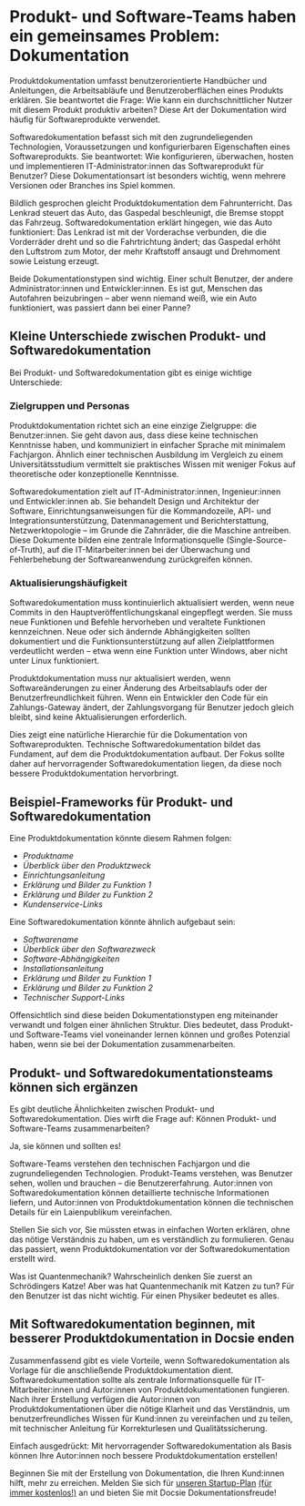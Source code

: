 # Produkt- und Software-Teams haben ein gemeinsames Problem: Dokumentation

Produktdokumentation umfasst benutzerorientierte Handbücher und Anleitungen, die Arbeitsabläufe und Benutzeroberflächen eines Produkts erklären. Sie beantwortet die Frage: Wie kann ein durchschnittlicher Nutzer mit diesem Produkt produktiv arbeiten? Diese Art der Dokumentation wird häufig für Softwareprodukte verwendet.

Softwaredokumentation befasst sich mit den zugrundeliegenden Technologien, Voraussetzungen und konfigurierbaren Eigenschaften eines Softwareprodukts. Sie beantwortet: Wie konfigurieren, überwachen, hosten und implementieren IT-Administrator:innen das Softwareprodukt für Benutzer? Diese Dokumentationsart ist besonders wichtig, wenn mehrere Versionen oder Branches ins Spiel kommen.

Bildlich gesprochen gleicht Produktdokumentation dem Fahrunterricht. Das Lenkrad steuert das Auto, das Gaspedal beschleunigt, die Bremse stoppt das Fahrzeug. Softwaredokumentation erklärt hingegen, wie das Auto funktioniert: Das Lenkrad ist mit der Vorderachse verbunden, die die Vorderräder dreht und so die Fahrtrichtung ändert; das Gaspedal erhöht den Luftstrom zum Motor, der mehr Kraftstoff ansaugt und Drehmoment sowie Leistung erzeugt.

Beide Dokumentationstypen sind wichtig. Einer schult Benutzer, der andere Administrator:innen und Entwickler:innen. Es ist gut, Menschen das Autofahren beizubringen – aber wenn niemand weiß, wie ein Auto funktioniert, was passiert dann bei einer Panne?

## Kleine Unterschiede zwischen Produkt- und Softwaredokumentation

Bei Produkt- und Softwaredokumentation gibt es einige wichtige Unterschiede:

### Zielgruppen und Personas

Produktdokumentation richtet sich an eine einzige Zielgruppe: die Benutzer:innen. Sie geht davon aus, dass diese keine technischen Kenntnisse haben, und kommuniziert in einfacher Sprache mit minimalem Fachjargon. Ähnlich einer technischen Ausbildung im Vergleich zu einem Universitätsstudium vermittelt sie praktisches Wissen mit weniger Fokus auf theoretische oder konzeptionelle Kenntnisse.

Softwaredokumentation zielt auf IT-Administrator:innen, Ingenieur:innen und Entwickler:innen ab. Sie behandelt Design und Architektur der Software, Einrichtungsanweisungen für die Kommandozeile, API- und Integrationsunterstützung, Datenmanagement und Berichterstattung, Netzwerktopologie – im Grunde die Zahnräder, die die Maschine antreiben. Diese Dokumente bilden eine zentrale Informationsquelle (Single-Source-of-Truth), auf die IT-Mitarbeiter:innen bei der Überwachung und Fehlerbehebung der Softwareanwendung zurückgreifen können.

### Aktualisierungshäufigkeit

Softwaredokumentation muss kontinuierlich aktualisiert werden, wenn neue Commits in den Hauptveröffentlichungskanal eingepflegt werden. Sie muss neue Funktionen und Befehle hervorheben und veraltete Funktionen kennzeichnen. Neue oder sich ändernde Abhängigkeiten sollten dokumentiert und die Funktionsunterstützung auf allen Zielplattformen verdeutlicht werden – etwa wenn eine Funktion unter Windows, aber nicht unter Linux funktioniert.

Produktdokumentation muss nur aktualisiert werden, wenn Softwareänderungen zu einer Änderung des Arbeitsablaufs oder der Benutzerfreundlichkeit führen. Wenn ein Entwickler den Code für ein Zahlungs-Gateway ändert, der Zahlungsvorgang für Benutzer jedoch gleich bleibt, sind keine Aktualisierungen erforderlich.

Dies zeigt eine natürliche Hierarchie für die Dokumentation von Softwareprodukten. Technische Softwaredokumentation bildet das Fundament, auf dem die Produktdokumentation aufbaut. Der Fokus sollte daher auf hervorragender Softwaredokumentation liegen, da diese noch bessere Produktdokumentation hervorbringt.

## Beispiel-Frameworks für Produkt- und Softwaredokumentation

Eine Produktdokumentation könnte diesem Rahmen folgen:

* *Produktname*
* *Überblick über den Produktzweck*
* *Einrichtungsanleitung*
* *Erklärung und Bilder zu Funktion 1*
* *Erklärung und Bilder zu Funktion 2*
* *Kundenservice-Links*

Eine Softwaredokumentation könnte ähnlich aufgebaut sein:

* *Softwarename*
* *Überblick über den Softwarezweck*
* *Software-Abhängigkeiten*
* *Installationsanleitung*
* *Erklärung und Bilder zu Funktion 1*
* *Erklärung und Bilder zu Funktion 2*
* *Technischer Support-Links*

Offensichtlich sind diese beiden Dokumentationstypen eng miteinander verwandt und folgen einer ähnlichen Struktur. Dies bedeutet, dass Produkt- und Software-Teams viel voneinander lernen können und großes Potenzial haben, wenn sie bei der Dokumentation zusammenarbeiten.

## Produkt- und Softwaredokumentationsteams können sich ergänzen

Es gibt deutliche Ähnlichkeiten zwischen Produkt- und Softwaredokumentation. Dies wirft die Frage auf: Können Produkt- und Software-Teams zusammenarbeiten?

Ja, sie können und sollten es!

Software-Teams verstehen den technischen Fachjargon und die zugrundeliegenden Technologien. Produkt-Teams verstehen, was Benutzer sehen, wollen und brauchen – die Benutzererfahrung. Autor:innen von Softwaredokumentation können detaillierte technische Informationen liefern, und Autor:innen von Produktdokumentation können die technischen Details für ein Laienpublikum vereinfachen.

Stellen Sie sich vor, Sie müssten etwas in einfachen Worten erklären, ohne das nötige Verständnis zu haben, um es verständlich zu formulieren. Genau das passiert, wenn Produktdokumentation vor der Softwaredokumentation erstellt wird.

Was ist Quantenmechanik? Wahrscheinlich denken Sie zuerst an Schrödingers Katze! Aber was hat Quantenmechanik mit Katzen zu tun? Für den Benutzer ist das nicht wichtig. Für einen Physiker bedeutet es alles.

## Mit Softwaredokumentation beginnen, mit besserer Produktdokumentation in Docsie enden

Zusammenfassend gibt es viele Vorteile, wenn Softwaredokumentation als Vorlage für die anschließende Produktdokumentation dient. Softwaredokumentation sollte als zentrale Informationsquelle für IT-Mitarbeiter:innen und Autor:innen von Produktdokumentationen fungieren. Nach ihrer Erstellung verfügen die Autor:innen von Produktdokumentationen über die nötige Klarheit und das Verständnis, um benutzerfreundliches Wissen für Kund:innen zu vereinfachen und zu teilen, mit technischer Anleitung für Korrekturlesen und Qualitätssicherung.

Einfach ausgedrückt: Mit hervorragender Softwaredokumentation als Basis können Ihre Autor:innen noch bessere Produktdokumentation erstellen!

Beginnen Sie mit der Erstellung von Dokumentation, die Ihren Kund:innen hilft, mehr zu erreichen. Melden Sie sich für [unseren Startup-Plan](https://www.docsie.io/pricing/) [(für immer kostenlos!)](https://www.docsie.io/pricing/) an und bieten Sie mit Docsie Dokumentationsfreude!